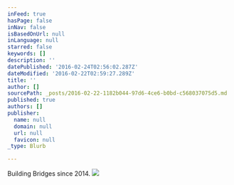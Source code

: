 ```yaml
---
inFeed: true
hasPage: false
inNav: false
isBasedOnUrl: null
inLanguage: null
starred: false
keywords: []
description: ''
datePublished: '2016-02-24T02:56:02.287Z'
dateModified: '2016-02-22T02:59:27.289Z'
title: ''
author: []
sourcePath: _posts/2016-02-22-1182b044-97d6-4ce6-b0bd-c568037075d5.md
published: true
authors: []
publisher:
  name: null
  domain: null
  url: null
  favicon: null
_type: Blurb

---
```

Building Bridges since 2014\. ![](https://the-grid-user-content.s3-us-west-2.amazonaws.com/d79ffede-173f-4595-8e78-d7849e0fcdce.jpg)